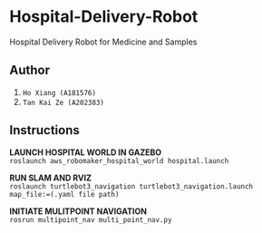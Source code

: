 # Hospital-Delivery-Robot
Hospital Delivery Robot for Medicine and Samples

## Author
1. `Ho Xiang (A181576)`
2. `Tan Kai Ze (A202383)`

## Instructions
**LAUNCH HOSPITAL WORLD IN GAZEBO**\
`roslaunch aws_robomaker_hospital_world hospital.launch`

**RUN SLAM AND RVIZ**\
`roslaunch turtlebot3_navigation turtlebot3_navigation.launch map_file:=(.yaml file path)`
  
**INITIATE MULITPOINT NAVIGATION**\
`rosrun multipoint_nav multi_point_nav.py`
